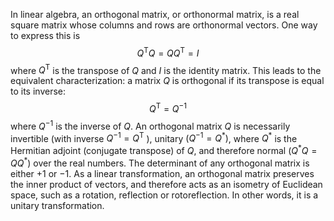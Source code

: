 In linear algebra, an orthogonal matrix, or orthonormal matrix, is a real square matrix whose columns and rows are orthonormal vectors.
One way to express this is
$$
Q^{\mathrm{T}} Q=Q Q^{\mathrm{T}}=I
$$
where $Q^{\mathrm{T}}$ is the transpose of $Q$ and $I$ is the identity matrix.
This leads to the equivalent characterization: a matrix $Q$ is orthogonal if its transpose is equal to its inverse:
$$
Q^{\mathrm{T}}=Q^{-1}
$$
where $Q^{-1}$ is the inverse of $Q$.
An orthogonal matrix $Q$ is necessarily invertible (with inverse $Q^{-1}=Q^{\mathrm{T}}$ ), unitary $\left(Q^{-1}=Q^{*}\right)$, where $Q^{*}$ is the Hermitian adjoint (conjugate transpose) of $Q$, and therefore normal $\left(Q^{*} Q=Q Q^{*}\right)$ over the real numbers. The determinant of any orthogonal matrix is either $+1$ or $-1$. As a linear transformation, an orthogonal matrix preserves the inner product of vectors, and therefore acts as an isometry of Euclidean space, such as a rotation, reflection or rotoreflection. In other words, it is a unitary transformation.